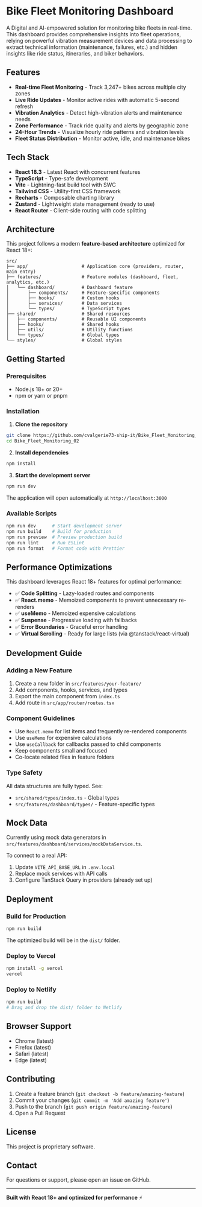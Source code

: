 # Bike Fleet Monitoring Dashboard

A Digital and AI-empowered solution for monitoring bike fleets in real-time. This dashboard provides comprehensive insights into fleet operations, relying on powerful vibration measurement devices and data processing to extract technical information (maintenance, failures, etc.) and hidden insights like ride status, itineraries, and biker behaviors.

## Features

- **Real-time Fleet Monitoring** - Track 3,247+ bikes across multiple city zones
- **Live Ride Updates** - Monitor active rides with automatic 5-second refresh
- **Vibration Analytics** - Detect high-vibration alerts and maintenance needs
- **Zone Performance** - Track ride quality and alerts by geographic zone
- **24-Hour Trends** - Visualize hourly ride patterns and vibration levels
- **Fleet Status Distribution** - Monitor active, idle, and maintenance bikes

## Tech Stack

- **React 18.3** - Latest React with concurrent features
- **TypeScript** - Type-safe development
- **Vite** - Lightning-fast build tool with SWC
- **Tailwind CSS** - Utility-first CSS framework
- **Recharts** - Composable charting library
- **Zustand** - Lightweight state management (ready to use)
- **React Router** - Client-side routing with code splitting

## Architecture

This project follows a modern **feature-based architecture** optimized for React 18+:

```
src/
├── app/                    # Application core (providers, router, main entry)
├── features/               # Feature modules (dashboard, fleet, analytics, etc.)
│   └── dashboard/          # Dashboard feature
│       ├── components/     # Feature-specific components
│       ├── hooks/          # Custom hooks
│       ├── services/       # Data services
│       └── types/          # TypeScript types
├── shared/                 # Shared resources
│   ├── components/         # Reusable UI components
│   ├── hooks/              # Shared hooks
│   ├── utils/              # Utility functions
│   └── types/              # Global types
└── styles/                 # Global styles
```

## Getting Started

### Prerequisites

- Node.js 18+ or 20+
- npm or yarn or pnpm

### Installation

1. **Clone the repository**

```bash
git clone https://github.com/cvalgerie73-ship-it/Bike_Fleet_Monitoring_02.git
cd Bike_Fleet_Monitoring_02
```

2. **Install dependencies**

```bash
npm install
```

3. **Start the development server**

```bash
npm run dev
```

The application will open automatically at `http://localhost:3000`

### Available Scripts

```bash
npm run dev      # Start development server
npm run build    # Build for production
npm run preview  # Preview production build
npm run lint     # Run ESLint
npm run format   # Format code with Prettier
```

## Performance Optimizations

This dashboard leverages React 18+ features for optimal performance:

- ✅ **Code Splitting** - Lazy-loaded routes and components
- ✅ **React.memo** - Memoized components to prevent unnecessary re-renders
- ✅ **useMemo** - Memoized expensive calculations
- ✅ **Suspense** - Progressive loading with fallbacks
- ✅ **Error Boundaries** - Graceful error handling
- ✅ **Virtual Scrolling** - Ready for large lists (via @tanstack/react-virtual)

## Development Guide

### Adding a New Feature

1. Create a new folder in `src/features/your-feature/`
2. Add components, hooks, services, and types
3. Export the main component from `index.ts`
4. Add route in `src/app/router/routes.tsx`

### Component Guidelines

- Use `React.memo` for list items and frequently re-rendered components
- Use `useMemo` for expensive calculations
- Use `useCallback` for callbacks passed to child components
- Keep components small and focused
- Co-locate related files in feature folders

### Type Safety

All data structures are fully typed. See:
- `src/shared/types/index.ts` - Global types
- `src/features/dashboard/types/` - Feature-specific types

## Mock Data

Currently using mock data generators in `src/features/dashboard/services/mockDataService.ts`.

To connect to a real API:
1. Update `VITE_API_BASE_URL` in `.env.local`
2. Replace mock services with API calls
3. Configure TanStack Query in providers (already set up)

## Deployment

### Build for Production

```bash
npm run build
```

The optimized build will be in the `dist/` folder.

### Deploy to Vercel

```bash
npm install -g vercel
vercel
```

### Deploy to Netlify

```bash
npm run build
# Drag and drop the dist/ folder to Netlify
```

## Browser Support

- Chrome (latest)
- Firefox (latest)
- Safari (latest)
- Edge (latest)

## Contributing

1. Create a feature branch (`git checkout -b feature/amazing-feature`)
2. Commit your changes (`git commit -m 'Add amazing feature'`)
3. Push to the branch (`git push origin feature/amazing-feature`)
4. Open a Pull Request

## License

This project is proprietary software.

## Contact

For questions or support, please open an issue on GitHub.

---

**Built with React 18+ and optimized for performance** ⚡
